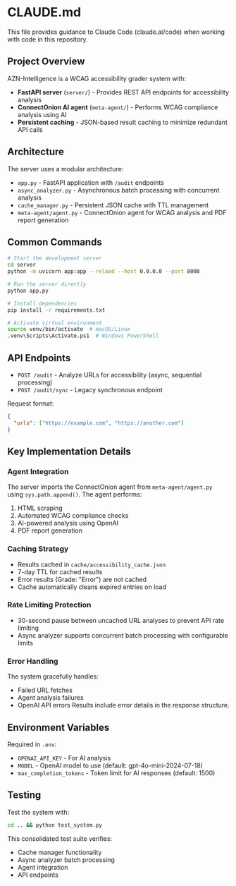# CLAUDE.md

This file provides guidance to Claude Code (claude.ai/code) when working with code in this repository.

## Project Overview

AZN-Intelligence is a WCAG accessibility grader system with:
- **FastAPI server** (`server/`) - Provides REST API endpoints for accessibility analysis
- **ConnectOnion AI agent** (`meta-agent/`) - Performs WCAG compliance analysis using AI
- **Persistent caching** - JSON-based result caching to minimize redundant API calls

## Architecture

The server uses a modular architecture:
- `app.py` - FastAPI application with `/audit` endpoints
- `async_analyzer.py` - Asynchronous batch processing with concurrent analysis
- `cache_manager.py` - Persistent JSON cache with TTL management
- `meta-agent/agent.py` - ConnectOnion agent for WCAG analysis and PDF report generation

## Common Commands

```bash
# Start the development server
cd server
python -m uvicorn app:app --reload --host 0.0.0.0 --port 8000

# Run the server directly
python app.py

# Install dependencies
pip install -r requirements.txt

# Activate virtual environment
source venv/bin/activate  # macOS/Linux
.venv\Scripts\Activate.ps1  # Windows PowerShell
```

## API Endpoints

- `POST /audit` - Analyze URLs for accessibility (async, sequential processing)
- `POST /audit/sync` - Legacy synchronous endpoint

Request format:
```json
{
  "urls": ["https://example.com", "https://another.com"]
}
```

## Key Implementation Details

### Agent Integration
The server imports the ConnectOnion agent from `meta-agent/agent.py` using `sys.path.append()`. The agent performs:
1. HTML scraping
2. Automated WCAG compliance checks
3. AI-powered analysis using OpenAI
4. PDF report generation

### Caching Strategy
- Results cached in `cache/accessibility_cache.json`
- 7-day TTL for cached results
- Error results (Grade: "Error") are not cached
- Cache automatically cleans expired entries on load

### Rate Limiting Protection
- 30-second pause between uncached URL analyses to prevent API rate limiting
- Async analyzer supports concurrent batch processing with configurable limits

### Error Handling
The system gracefully handles:
- Failed URL fetches
- Agent analysis failures
- OpenAI API errors
Results include error details in the response structure.

## Environment Variables

Required in `.env`:
- `OPENAI_API_KEY` - For AI analysis
- `MODEL` - OpenAI model to use (default: gpt-4o-mini-2024-07-18)
- `max_completion_tokens` - Token limit for AI responses (default: 1500)

## Testing

Test the system with:
```bash
cd .. && python test_system.py
```

This consolidated test suite verifies:
- Cache manager functionality
- Async analyzer batch processing
- Agent integration
- API endpoints